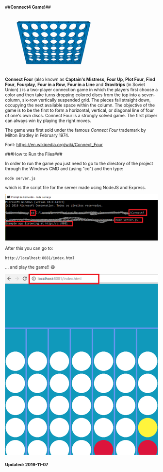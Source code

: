 ##**Connect4 Game!**##

![Connect4 Rules](img/Connect_Four.gif?raw=true "Connect4 Rules")

**Connect Four** (also known as **Captain's Mistress**, **Four Up**, **Plot Four**, **Find Four**, **Fourplay**, **Four in a Row**, **Four in a Line** and **Gravitrips** (in Soviet Union) ) is a two-player connection game in which the players first choose a color and then take turns dropping colored discs from the top into a seven-column, six-row vertically suspended grid. The pieces fall straight down, occupying the next available space within the column. The objective of the game is to be the first to form a horizontal, vertical, or diagonal line of four of one's own discs. Connect Four is a strongly solved game. The first player can always win by playing the right moves.

The game was first sold under the famous *Connect Four* trademark by Milton Bradley in February 1974.

Font: https://en.wikipedia.org/wiki/Connect_Four

###How to Run the Files###

In order to run the game you just need to go to the directory of the project through the Windows CMD and (using "cd") and then type:

`node server.js`

which is the script file for the server made using NodeJS and Express.
 
![CMD Commands](img/CMD_Commands.png?raw=true "CMD Commands")

After this you can go to:

`http://localhost:8081/index.html`

... and play the game!!  :smile:

![Accessing the game](img/AccessingGame.png?raw=true "Accessing the game")


#### Updated: 2016-11-07


